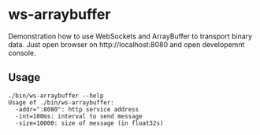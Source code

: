 # ws-arraybuffer

Demonstration how to use WebSockets and ArrayBuffer to transport binary data. Just open browser on http://localhost:8080 and open developemnt console.

## Usage

```
./bin/ws-arraybuffer --help
Usage of ./bin/ws-arraybuffer:
  -addr=":8080": http service address
  -int=100ms: interval to send message
  -size=10000: size of message (in float32s)
```